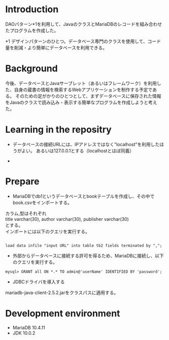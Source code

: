 # Introduction

DAOパターン\*1を利用して、JavaのクラスとMariaDBのレコードを組み合わせたプログラムを作成した。

\*1 デザインパターンのひとつ。データベース専門のクラスを使用して、コード量を削減・より簡単にデータベースを利用できる。

# Background

今後、データベースとJavaサーブレット（あるいはフレームワーク）を利用した、自身の蔵書の情報を検索するWebアプリケーションを制作する予定である。
そのための足がかりのひとつとして、まずデータベースに保存された情報をJavaのクラスで読み込み・表示する簡単なプログラムを作成しようと考えた。


# Learning in the repositry

- データベースの接続URLには、IPアドレスではなく"localhost"を利用したほうがよい。
あるいは127.0.0.1とする（localhostとほぼ同義）

- 



# Prepare

- MariaDBでdb1というデータベースとbookテーブルを作成し、その中でbook.csvをインポートする。

カラム,型はそれぞれ<br>
title varchar(30), author varchar(30), publisher varchar(30)<br>
とする。<br>
インポートには以下のクエリを実行する。

```

load data infile "input URL" into table tb2 fields terminated by ",";
```

- 外部からデータベースに接続する許可を得るため、MariaDBに接続し、以下のクエリを実行する。

```
mysql> GRANT all ON *.* TO admin@'userName' IDENTIFIED BY 'password';     
```

- JDBCドライバを導入する

mariadb-java-client-2.5.2.jarをクラスパスに適用する。




# Development environment

- MariaDB 10.4.11
- JDK 10.0.2
